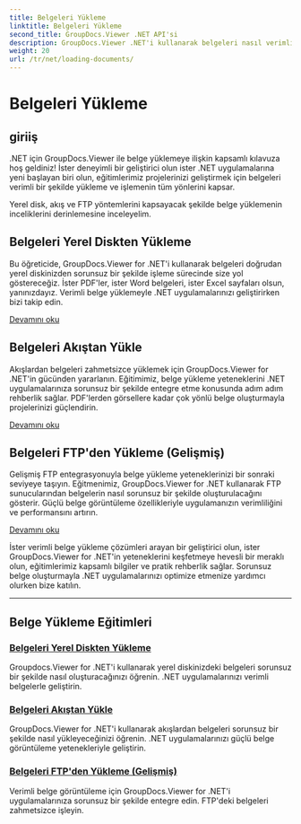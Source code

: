 ```yaml
---
title: Belgeleri Yükleme
linktitle: Belgeleri Yükleme
second_title: GroupDocs.Viewer .NET API'si
description: GroupDocs.Viewer .NET'i kullanarak belgeleri nasıl verimli bir şekilde yükleyeceğinizi ve oluşturacağınızı keşfedin. Gelişmiş .NET uygulamaları için yerel disk, akış ve FTP yükleme eğitimlerini keşfedin.
weight: 20
url: /tr/net/loading-documents/
---
```


# Belgeleri Yükleme

## giriiş

.NET için GroupDocs.Viewer ile belge yüklemeye ilişkin kapsamlı kılavuza hoş geldiniz! İster deneyimli bir geliştirici olun ister .NET uygulamalarına yeni başlayan biri olun, eğitimlerimiz projelerinizi geliştirmek için belgeleri verimli bir şekilde yükleme ve işlemenin tüm yönlerini kapsar.

Yerel disk, akış ve FTP yöntemlerini kapsayacak şekilde belge yüklemenin inceliklerini derinlemesine inceleyelim.

## Belgeleri Yerel Diskten Yükleme

Bu öğreticide, GroupDocs.Viewer for .NET'i kullanarak belgeleri doğrudan yerel diskinizden sorunsuz bir şekilde işleme sürecinde size yol göstereceğiz. İster PDF'ler, ister Word belgeleri, ister Excel sayfaları olsun, yanınızdayız. Verimli belge yüklemeyle .NET uygulamalarınızı geliştirirken bizi takip edin.

[Devamını oku](./loading-document-local-disk/)

## Belgeleri Akıştan Yükle

Akışlardan belgeleri zahmetsizce yüklemek için GroupDocs.Viewer for .NET'in gücünden yararlanın. Eğitimimiz, belge yükleme yeteneklerini .NET uygulamalarınıza sorunsuz bir şekilde entegre etme konusunda adım adım rehberlik sağlar. PDF'lerden görsellere kadar çok yönlü belge oluşturmayla projelerinizi güçlendirin.

[Devamını oku](./loading-document-stream/)

## Belgeleri FTP'den Yükleme (Gelişmiş)

Gelişmiş FTP entegrasyonuyla belge yükleme yeteneklerinizi bir sonraki seviyeye taşıyın. Eğitmenimiz, GroupDocs.Viewer for .NET kullanarak FTP sunucularından belgelerin nasıl sorunsuz bir şekilde oluşturulacağını gösterir. Güçlü belge görüntüleme özellikleriyle uygulamanızın verimliliğini ve performansını artırın.

[Devamını oku](./loading-document-ftp/)

İster verimli belge yükleme çözümleri arayan bir geliştirici olun, ister GroupDocs.Viewer for .NET'in yeteneklerini keşfetmeye hevesli bir meraklı olun, eğitimlerimiz kapsamlı bilgiler ve pratik rehberlik sağlar. Sorunsuz belge oluşturmayla .NET uygulamalarınızı optimize etmenize yardımcı olurken bize katılın.

---
## Belge Yükleme Eğitimleri
### [Belgeleri Yerel Diskten Yükleme](./loading-document-local-disk/)
Groupdocs.Viewer for .NET'i kullanarak yerel diskinizdeki belgeleri sorunsuz bir şekilde nasıl oluşturacağınızı öğrenin. .NET uygulamalarınızı verimli belgelerle geliştirin.
### [Belgeleri Akıştan Yükle](./loading-document-stream/)
GroupDocs.Viewer for .NET'i kullanarak akışlardan belgeleri sorunsuz bir şekilde nasıl yükleyeceğinizi öğrenin. .NET uygulamalarınızı güçlü belge görüntüleme yetenekleriyle geliştirin.
### [Belgeleri FTP'den Yükleme (Gelişmiş)](./loading-document-ftp/)
Verimli belge görüntüleme için GroupDocs.Viewer for .NET'i uygulamalarınıza sorunsuz bir şekilde entegre edin. FTP'deki belgeleri zahmetsizce işleyin.